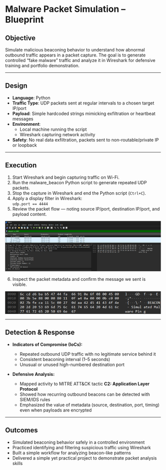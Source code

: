 # Malware Packet Simulation – Blueprint

## Objective
Simulate malicious beaconing behavior to understand how abnormal outbound traffic appears in a packet capture. The goal is to generate controlled “fake malware” traffic and analyze it in Wireshark for defensive training and portfolio demonstration.

---

## Design
- **Language**: Python  
- **Traffic Type**: UDP packets sent at regular intervals to a chosen target IP/port  
- **Payload**: Simple hardcoded strings mimicking exfiltration or heartbeat messages  
- **Environment**:  
  - Local machine running the script  
  - Wireshark capturing network activity  
- **Safety**: No real data exfiltration, packets sent to non-routable/private IP or loopback

---

## Execution
1. Start Wireshark and begin capturing traffic on Wi-Fi.  
2. Run the malware_beacon Python script to generate repeated UDP packets.  
3. Stop the capture in Wireshark and end the Python script (`Ctrl+C`).  
4. Apply a display filter in Wireshark:  
   `udp.port == 4444`  
5. Review the packet flow — noting source IP/port, destination IP/port, and payload content.  

<p align="center">
  <img src="Images/Wireshark_Packets.png" alt="Wireshark Packets" style="max-width: 100%;">
</p>

6. Inspect the packet metadata and confirm the message we sent is visible.  

<p align="center">
  <img src="Images/Packet_Metadata.png" alt="Packet Metadata" style="max-width: 100%;">
</p>


---

## Detection & Response
- **Indicators of Compromise (IoCs):**  
  - Repeated outbound UDP traffic with no legitimate service behind it  
  - Consistent beaconing interval (1–5 seconds)  
  - Unusual or unused high-numbered destination port  

- **Defensive Analysis:**  
  - Mapped activity to MITRE ATT&CK tactic **C2: Application Layer Protocol**  
  - Showed how recurring outbound beacons can be detected with SIEM/IDS rules  
  - Emphasized the value of metadata (source, destination, port, timing) even when payloads are encrypted  

---

## Outcomes
- Simulated beaconing behavior safely in a controlled environment  
- Practiced identifying and filtering suspicious traffic using Wireshark  
- Built a simple workflow for analyzing beacon-like patterns  
- Delivered a simple yet practical project to demonstrate packet analysis skills